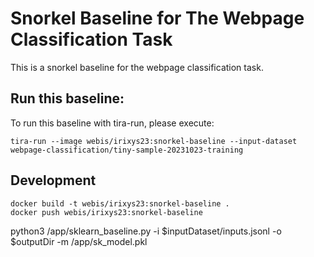 # Snorkel Baseline for The Webpage Classification Task

This is a snorkel baseline for the webpage classification task.

## Run this baseline:

To run this baseline with tira-run, please execute:

```
tira-run --image webis/irixys23:snorkel-baseline --input-dataset webpage-classification/tiny-sample-20231023-training
```


## Development

```
docker build -t webis/irixys23:snorkel-baseline .
docker push webis/irixys23:snorkel-baseline
```

python3 /app/sklearn_baseline.py -i $inputDataset/inputs.jsonl -o $outputDir -m /app/sk_model.pkl
